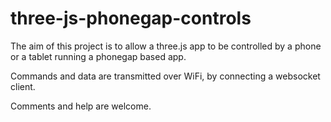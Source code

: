 # three-js-phonegap-controls

The aim of this project is to allow a three.js app to be controlled by a phone or a tablet running a phonegap based app.

Commands and data are transmitted over WiFi, by connecting a websocket client.

Comments and help are welcome.